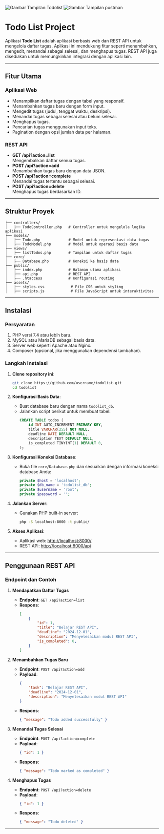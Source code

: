 ![Gambar Tampilan Todolist](https://i.imgur.com/aZXPUhn.png)
![Gambar Tampilan postman](https://i.imgur.com/clCp4PG.png)

# **Todo List Project**

Aplikasi **Todo List** adalah aplikasi berbasis web dan REST API untuk mengelola daftar tugas. Aplikasi ini mendukung fitur seperti menambahkan, mengedit, menandai sebagai selesai, dan menghapus tugas. REST API juga disediakan untuk memungkinkan integrasi dengan aplikasi lain.

---

## **Fitur Utama**
### **Aplikasi Web**
- Menampilkan daftar tugas dengan tabel yang responsif.
- Menambahkan tugas baru dengan form input.
- Mengedit tugas (judul, tenggat waktu, deskripsi).
- Menandai tugas sebagai selesai atau belum selesai.
- Menghapus tugas.
- Pencarian tugas menggunakan input teks.
- Pagination dengan opsi jumlah data per halaman.

### **REST API**
- **GET /api?action=list**  
  Mengembalikan daftar semua tugas.
- **POST /api?action=add**  
  Menambahkan tugas baru dengan data JSON.
- **POST /api?action=complete**  
  Menandai tugas tertentu sebagai selesai.
- **POST /api?action=delete**  
  Menghapus tugas berdasarkan ID.

---

## **Struktur Proyek**

```
├── controllers/
│   ├── TodoController.php   # Controller untuk mengelola logika aplikasi
├── models/
│   ├── Todo.php             # Model untuk representasi data tugas
│   ├── TodoModel.php        # Model untuk operasi basis data
├── views/
│   ├── listTodos.php        # Tampilan untuk daftar tugas
├── core/
│   ├── Database.php         # Koneksi ke basis data
├── public/
│   ├── index.php            # Halaman utama aplikasi
│   ├── api.php              # REST API
│   ├── .htaccess            # Konfigurasi routing
├── assets/
│   ├── styles.css            # File CSS untuk styling
│   ├── scripts.js            # File JavaScript untuk interaktivitas
```

---

## **Instalasi**

### **Persyaratan**
1. PHP versi 7.4 atau lebih baru.
2. MySQL atau MariaDB sebagai basis data.
3. Server web seperti Apache atau Nginx.
4. Composer (opsional, jika menggunakan dependensi tambahan).

### **Langkah Instalasi**
1. **Clone repository ini**:
   ```bash
   git clone https://github.com/username/todolist.git
   cd todolist
   ```
2. **Konfigurasi Basis Data**:
   - Buat database baru dengan nama `todolist_db`.
   - Jalankan script berikut untuk membuat tabel:
     ```sql
     CREATE TABLE todos (
         id INT AUTO_INCREMENT PRIMARY KEY,
         title VARCHAR(255) NOT NULL,
         deadline DATE DEFAULT NULL,
         description TEXT DEFAULT NULL,
         is_completed TINYINT(1) DEFAULT 0,
     );
     ```

3. **Konfigurasi Koneksi Database**:
   - Buka file `core/Database.php` dan sesuaikan dengan informasi koneksi database Anda:
     ```php
     private $host = 'localhost';
     private $db_name = 'todolist_db';
     private $username = 'root';
     private $password = '';
     ```

4. **Jalankan Server**:
   - Gunakan PHP built-in server:
     ```bash
     php -S localhost:8000 -t public/
     ```

5. **Akses Aplikasi**:
   - Aplikasi web: [http://localhost:8000/](http://localhost:8000/)
   - REST API: [http://localhost:8000/api](http://localhost:8000/api)

---

## **Penggunaan REST API**

### **Endpoint dan Contoh**
1. **Mendapatkan Daftar Tugas**  
   - **Endpoint**: `GET /api?action=list`  
   - **Respons**:
     ```json
     [
         {
             "id": 1,
             "title": "Belajar REST API",
             "deadline": "2024-12-01",
             "description": "Menyelesaikan modul REST API",
             "is_completed": 0,
         }
     ]
     ```

2. **Menambahkan Tugas Baru**  
   - **Endpoint**: `POST /api?action=add`  
   - **Payload**:
     ```json
     {
         "task": "Belajar REST API",
         "deadline": "2024-12-01",
         "description": "Menyelesaikan modul REST API"
     }
     ```
   - **Respons**:
     ```json
     { "message": "Todo added successfully" }
     ```

3. **Menandai Tugas Selesai**  
   - **Endpoint**: `POST /api?action=complete`  
   - **Payload**:
     ```json
     { "id": 1 }
     ```
   - **Respons**:
     ```json
     { "message": "Todo marked as completed" }
     ```

4. **Menghapus Tugas**  
   - **Endpoint**: `POST /api?action=delete`  
   - **Payload**:
     ```json
     { "id": 1 }
     ```
   - **Respons**:
     ```json
     { "message": "Todo deleted" }
     ```

---

